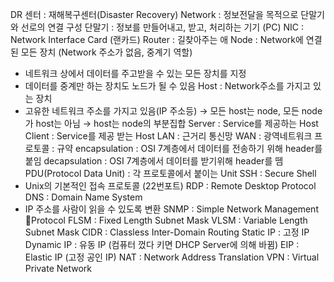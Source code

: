 DR 센터 : 재해복구센터(Disaster Recovery)
Network : 정보전달을 목적으로 단말기와 선로의 연결 구성
단말기 : 정보를 만들어내고, 받고, 처리하는 기기 (PC)
NIC : Network Interface Card (랜카드)
Router : 길찾아주는 애
Node : Network에 연결된 모든 장치 (Network 주소가 없음, 중계기 역할)
- 네트워크 상에서 데이터를 주고받을 수 있는 모든 장치를 지정
- 데이터를 중계만 하는 장치도 노드가 될 수 있음
Host : Network주소를 가지고 있는 장치
- 고유한 네트워크 주소를 가지고 있음(IP 주소등)
→ 모든 host는 node, 모든 node가 host는 아님
→ host는 node의 부분집합
Server : Service를 제공하는 Host
Client : Service를 제공 받는 Host
LAN : 근거리 통신망
WAN : 광역네트워크
프로토콜 : 규약
encapsulation : OSI 7계층에서 데이터를 전송하기 위해 header를 붙임
decapsulation : OSI 7계층에서 데이터를 받기위해 header를 뗌
PDU(Protocol Data Unit) : 각 프로토콜에서 붙이는 Unit
SSH : Secure Shell
- Unix의 기본적인 접속 프로토콜 (22번포트)
RDP : Remote Desktop Protocol
DNS : Domain Name System
- IP 주소를 사람이 읽을 수 있도록 변환
SNMP : Simple Network Management Protocol
FLSM : Fixed Length Subnet Mask
VLSM : Variable Length Subnet Mask
CIDR : Classless Inter-Domain Routing
Static IP : 고정 IP
Dynamic IP : 유동 IP (컴퓨터 껐다 키면 DHCP Server에 의해 바뀜)
EIP : Elastic IP (고정 공인 IP)
NAT : Network Address Translation
VPN : Virtual Private Network